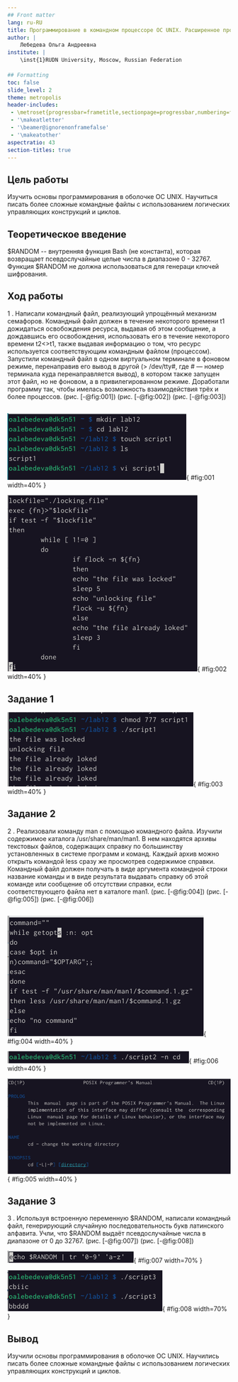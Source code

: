 ```yaml
---
## Front matter
lang: ru-RU
title: Программирование в командном процессоре ОС UNIX. Расширенное программирование
author: |
	Лебедева Ольга Андреевна
institute: |
	\inst{1}RUDN University, Moscow, Russian Federation

## Formatting
toc: false
slide_level: 2
theme: metropolis
header-includes: 
 - \metroset{progressbar=frametitle,sectionpage=progressbar,numbering=fraction}
 - '\makeatletter'
 - '\beamer@ignorenonframefalse'
 - '\makeatother'
aspectratio: 43
section-titles: true
---
```


## Цель работы

Изучить основы программирования в оболочке ОС UNIX. Научиться писать более сложные командные файлы с использованием логических управляющих конструкций и циклов.

## Теоретическое введение

$RANDOM -- внутренняя функция Bash (не константа), которая возвращает псевдослучайные целые числа в диапазоне 0 - 32767. Функция $RANDOM не должна использоваться для генераци ключей шифрования.

## Ход работы

1 . Написали командный файл, реализующий упрощённый механизм семафоров. Командный файл должен в течение некоторого времени t1 дожидаться освобождения ресурса, выдавая об этом сообщение, а дождавшись его освобождения, использовать его в течение некоторого времени t2<>t1, также выдавая информацию о том, что ресурс используется соответствующим командным файлом (процессом). Запустили командный файл в одном виртуальном терминале в фоновом режиме, перенаправив его вывод в другой (> /dev/tty#, где # — номер терминала куда перенаправляется вывод), в котором также запущен этот файл, но не фоновом, а в привилегированном режиме. Доработали программу так, чтобы имелась возможность взаимодействия трёх и более процессов. (рис. [-@fig:001]) (рис. [-@fig:002]) (рис. [-@fig:003])

##

![Создание папки и файла, запуск редактора vi](image/1.png){ #fig:001 width=40% }

![Текст программы1](image/2.png){ #fig:002 width=40% }

## Задание 1

![Работа программы1](image/3.png){ #fig:003 width=40% }

## Задание 2

2 . Реализовали команду man с помощью командного файла. Изучили содержимое каталога /usr/share/man/man1. В нем находятся архивы текстовых файлов, содержащих справку по большинству установленных в системе программ и команд. Каждый архив можно открыть командой less сразу же просмотрев содержимое справки. Командный файл должен получать в виде аргумента командной строки название команды и в виде результата выдавать справку об этой команде или сообщение об отсутствии справки, если соответствующего файла нет в каталоге man1. (рис. [-@fig:004]) (рис. [-@fig:005]) (рис. [-@fig:006])

##

![Текст программы2](image/4.png){ #fig:004 width=40% }

![Вызов программы2](image/6.png){ #fig:006 width=40% }

![Работа программы2](image/5.png){ #fig:005 width=40% }

## Задание 3

3 . Используя встроенную переменную $RANDOM, написали командный файл, генерирующий случайную последовательность букв латинского алфавита. Учли, что $RANDOM выдаёт псевдослучайные числа в диапазоне от 0 до 32767. (рис. [-@fig:007]) (рис. [-@fig:008])

![Текст программы3](image/7.png){ #fig:007 width=70% }

![Работа программы3](image/8.png){ #fig:008 width=70% }

## Вывод

Изучили основы программирования в оболочке ОС UNIX. Научились писать более сложные командные файлы с использованием логических управляющих конструкций и циклов.
